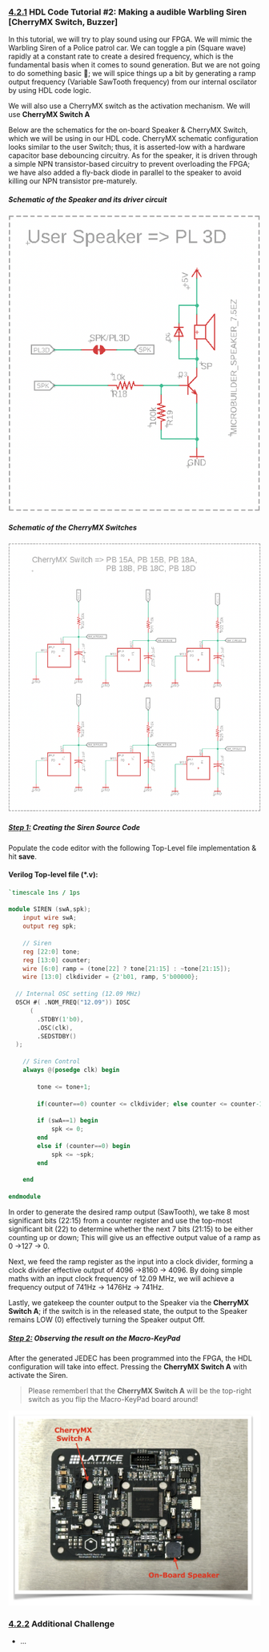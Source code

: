 ### [4.2.1](#Chapter4_2_1) HDL Code Tutorial #2: Making a audible Warbling Siren [CherryMX Switch, Buzzer]

In this tutorial, we will try to play sound using our FPGA. We will mimic the Warbling Siren of a Police patrol car. We can toggle a pin (Square wave) rapidly at a constant rate to create a desired frequency, which is the fundamental basis when it comes to sound generation. But we are not going to do something basic 🤩; we will spice things up a bit by generating a ramp output frequency (Variable SawTooth frequency) from our internal oscilator by using HDL code logic.

We will also use a CherryMX switch as the activation mechanism. We will use **CherryMX Switch A**

Below are the schematics for the on-board Speaker & CherryMX Switch, which we will be using in our HDL code. CherryMX schematic configuration looks similar to the user Switch; thus, it is asserted-low with a hardware capacitor base debouncing circuitry. As for the speaker, it is driven through a simple NPN transistor-based circuitry to prevent overloading the FPGA; we have also added a fly-back diode in parallel to the speaker to avoid killing our NPN transistor pre-maturely.

##### Schematic of the Speaker and its driver circuit 

![Speaker_Driver](https://github.com/TomatoCube18/Lattice_FPGA_MacroKeys/blob/main/Tutorial_Files/Tutorial_2/Images/Tutorial02-01-Speaker.png?raw=true)

##### Schematic of the CherryMX Switches

![CherryMX_Switch](https://github.com/TomatoCube18/Lattice_FPGA_MacroKeys/blob/main/Tutorial_Files/Tutorial_2/Images/Tutorial02-02-CherryMX.png?raw=true)



##### [Step 1:](#Chapter4_2_1_1) Creating the Siren Source Code

Populate the code editor with the following Top-Level file implementation & hit **save**.

#### Verilog Top-level file (\*.v):
```verilog
`timescale 1ns / 1ps
 
module SIREN (swA,spk);
	input wire swA;	
	output reg spk;
   
	// Siren
	reg [22:0] tone;
	reg [13:0] counter;
	wire [6:0] ramp = (tone[22] ? tone[21:15] : ~tone[21:15]);
	wire [13:0] clkdivider = {2'b01, ramp, 5'b00000};
   
  // Internal OSC setting (12.09 MHz)
  OSCH #( .NOM_FREQ("12.09")) IOSC
      (
        .STDBY(1'b0),
        .OSC(clk),
        .SEDSTDBY()
  );
   
	// Siren Control
	always @(posedge clk) begin
		
		tone <= tone+1;

		if(counter==0) counter <= clkdivider; else counter <= counter-1;
		
		if (swA==1) begin
			spk <= 0;
		end
		else if (counter==0) begin
			spk <= ~spk;
		end 
		
	end
 
endmodule
```

In order to generate the desired ramp output (SawTooth), we take 8 most significant bits (22:15) from a counter register and use the top-most significant bit (22) to determine whether the next 7 bits (21:15) to be either counting up or down; This will give us an effective output value of a ramp as 0 →127 → 0.

Next, we feed the ramp register as the input into a clock divider, forming a clock divider effective output of 4096 →8160 → 4096. By doing simple maths with an input clock frequency of 12.09 MHz, we will achieve a frequency output of 741Hz → 1476Hz → 741Hz.

Lastly, we gatekeep the counter output to the Speaker via the **CherryMX Switch A**; if the switch is in the released state, the output to the Speaker remains LOW (0) effectively turning the Speaker output Off.



##### [Step 2:](#Chapter4_2_1_2) Observing the result on the Macro-KeyPad
After the generated JEDEC has been programmed into the FPGA, the HDL configuration will take into effect. Pressing the **CherryMX Switch A** with activate the Siren.

> Please rememberl that the **CherryMX Switch A** will be the top-right switch as you flip the Macro-KeyPad board around!

![user LED & Button Location](https://github.com/TomatoCube18/Lattice_FPGA_MacroKeys/blob/main/Tutorial_Files/Tutorial_2/Images/Tutorial02-03-CherryMX_Speaker_Location.png?raw=true)

### [4.2.2](#Chapter4_2_2) Additional Challenge
* ...



[Lattice]:(https://www.latticesemi.com)